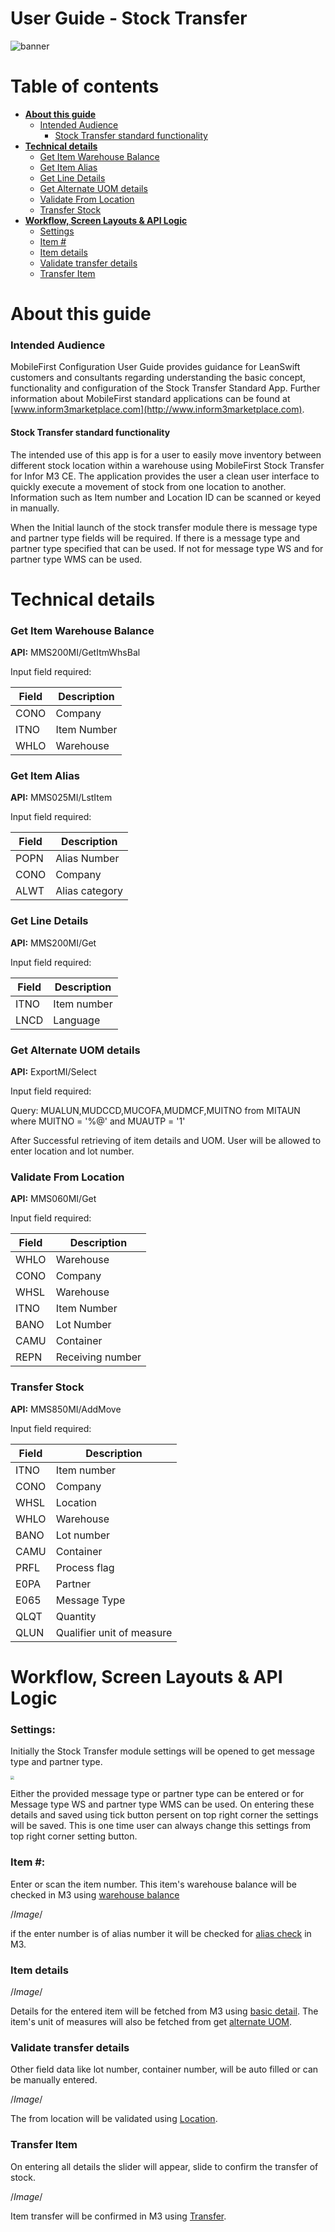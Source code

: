 

# User Guide - Stock Transfer

<img src="../../../images/banner-mobilefirst-cloudsuite.jpg" alt="banner" style="zoom:100%;" />



# Table of contents

- **[About this guide](#about-this-guide)**
  - [Intended Audience](#intended-audience)
    - [Stock Transfer standard functionality](#std-func)
- **[Technical details](#tech-details)**
  - [Get Item Warehouse Balance ](#balanceid)
  - [Get Item Alias](#alias)
  - [Get Line Details](#line-details)
  - [Get Alternate UOM details](#container-info)
  - [Validate From Location](#retr-loc)
  - [Transfer Stock](#trn-stock)
- **[Workflow, Screen Layouts & API Logic](#wrk)**
  - [Settings](#settings)
  - [Item #](#pick-mode)
  - [Item details](#basic-details)
  - [Validate transfer details](#pick-lines)
  - [Transfer Item](#confirm-demo)



# <a name="about-this-guide"></a>About this guide

### <a name="intended-audience"></a>Intended Audience

MobileFirst Configuration User Guide provides guidance for LeanSwift customers and consultants regarding understanding the basic concept, functionality and configuration of the Stock Transfer Standard App. Further information about MobileFirst standard applications can be found at [www.inform3marketplace.com](http://www.inform3marketplace.com).

#### **<a name="std-func"></a>Stock Transfer standard functionality**

The intended use of this app is for a user to easily move inventory between different stock location within a warehouse using MobileFirst Stock Transfer for Infor M3 CE. The application provides the user a clean user interface to quickly execute a movement of stock from one location to another. Information such as Item number and Location ID can be scanned or keyed in manually.

When the Initial launch of the stock transfer module there is message type and partner type fields will be required. If there is a message type and partner type specified that can be used. If not for message type WS and for partner type WMS can be used.

# **<a name="tech-details"></a>Technical details**

### <a name="balanceid"></a>Get Item Warehouse Balance 

**API:** MMS200MI/GetItmWhsBal

Input field required:

| **Field** | **Description** |
| --------- | --------------- |
| CONO      | Company         |
| ITNO      | Item Number     |
| WHLO      | Warehouse       |

### <a name="alias"></a>Get Item Alias

**API:** MMS025MI/LstItem

Input field required:

| Field | Description    |
| ----- | -------------- |
| POPN  | Alias Number   |
| CONO  | Company        |
| ALWT  | Alias category |

### <a name="line-details"></a>Get Line Details

**API:** MMS200MI/Get

Input field required:

| Field | Description |
| ----- | ----------- |
| ITNO  | Item number |
| LNCD  | Language    |

### <a name="alter-uom"></a>Get Alternate UOM details

**API:** ExportMI/Select

Input field required:

Query: MUALUN,MUDCCD,MUCOFA,MUDMCF,MUITNO from MITAUN where MUITNO = '%@' and MUAUTP = '1'

After Successful retrieving of item details and UOM. User will be allowed to enter location and lot number.

### <a name="retr-loc"></a>Validate From Location

**API:** MMS060MI/Get

Input field required:

| **Field** | **Description**  |
| --------- | ---------------- |
| WHLO      | Warehouse        |
| CONO      | Company          |
| WHSL      | Warehouse        |
| ITNO      | Item Number      |
| BANO      | Lot Number       |
| CAMU      | Container        |
| REPN      | Receiving number |

### <a name="trn-stock"></a>Transfer Stock

**API:** MMS850MI/AddMove

Input field required:

| **Field** | **Description**           |
| --------- | ------------------------- |
| ITNO      | Item number               |
| CONO      | Company                   |
| WHSL      | Location                  |
| WHLO      | Warehouse                 |
| BANO      | Lot number                |
| CAMU      | Container                 |
| PRFL      | Process flag              |
| E0PA      | Partner                   |
| E065      | Message Type              |
| QLQT      | Quantity                  |
| QLUN      | Qualifier unit of measure |

# **<a name="wrk"></a>Workflow, Screen Layouts & API Logic**

### <a name="settings"></a>Settings:

Initially the Stock Transfer module settings will be opened to get message type and partner type.

<img src="../images/ST/settings.png" style="zoom:40%;" />

Either the provided message type or partner type can be entered or for Message type WS and partner type WMS can be used. On entering these details and saved using tick button persent on top right corner the settings will be saved. This is one time user can always change this settings from top right corner setting button.

### <a name="pick-mode"></a>Item #:

Enter or scan the item number. This item's warehouse balance will be checked in M3 using [warehouse balance](#balanceid)

/*Image*/

if the enter number is of alias number it will be checked for [alias check](#alias) in M3.

### <a name="basic-details"></a>Item details

/*Image*/

Details for the entered item will be fetched from M3 using [basic detail](#line-details). The item's unit of measures will also be fetched from get [alternate UOM](#alter-uom).

### <a name="pick-lines"></a>Validate transfer details

Other field data like lot number, container number, will be auto filled or can be manually entered. 

/*Image*/

The from location will be validated using [Location](#retr-loc).

### <a name="confirm-demo"></a>Transfer Item

On entering all details the slider will appear, slide to confirm the transfer of stock.

/*Image*/

Item transfer will be confirmed in M3 using [Transfer](#trn-stock).
